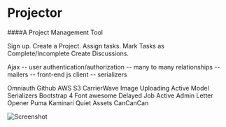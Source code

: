 # Projector
####A Project Management Tool

Sign up.
Create a Project.
Assign tasks.
Mark Tasks as Complete/Incomplete
Create Discussions.

Ajax -- user authentication/authorization -- many to many relationships -- mailers -- front-end js client -- serializers

Omniauth Github
AWS S3 CarrierWave Image Uploading
Active Model Serializers
Bootstrap 4
Font awesome
Delayed Job
Active Admin
Letter Opener
Puma
Kaminari
Quiet Assets
CanCanCan

![Screenshot
](https://raw.github.com/zibs/project_management/master/app/assets/images/readme.png)
